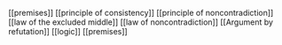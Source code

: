 [[premises]]
[[principle of consistency]]
[[principle of noncontradiction]]
[[law of the excluded middle]]
[[law of noncontradiction]]
[[Argument by refutation]]
[[logic]]
[[premises]]
